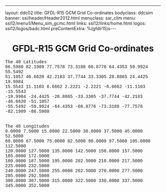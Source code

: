 ---
layout: ddc02
title: GFDL-R15 GCM Grid Co-ordinates
bodyclass: ddcsim
banner: ssi/header/Header2012.html
menuclass: sar_clim
menu: ssi12/menu1/Menu_sim_gcmc.html
links: ssi12/links/home.html
logos: ssi12/logos/badc.html
preContentExtra: %(gfdlr15)s---
 <div id="pagetitle">
 <h1 align="center">GFDL-R15 GCM Grid Co-ordinates </h1>
 </div>
 <!-- End of Page Title Block -->
 
 
 <!-- Insert Grid Here -->
 <P><FONT FACE="Courier">The 40 Latitudes<BR>
 86.5980 82.1909 77.7578 73.3188 68.8776 64.4353 59.9924 55.5492<BR>
 51.1057 46.6620 42.2183 37.7744 33.3305 28.8865 24.4425 19.9984<BR>
 15.5543 11.1103 6.6662 2.2221 -2.2221 -6.6662 -11.1103 -15.5543<BR>
 -19.9984 -24.4425 -28.8865 -33.3305 -37.7744 -42.2183 -46.6620 -51.1057<BR>
 -55.5492 -59.9924 -64.4353 -68.8776 -73.3188 -77.7578 -82.1909 -86.5980<BR>
 <BR>
 <BR>
 The 48 Longitudes<BR>
 0.0000 7.5000 15.0000 22.5000 30.0000 37.5000 45.0000 52.5000<BR>
 60.0000 67.5000 75.0000 82.5000 90.0000 97.5000 105.0000 112.5000<BR>
 120.0000 127.5000 135.0000 142.5000 150.0000 157.5000 165.0000 172.5000<BR>
 180.0000 187.5000 195.0000 202.5000 210.0000 217.5000 225.0000 232.5000<BR>
 240.0000 247.5000 255.0000 262.5000 270.0000 277.5000 285.0000 292.5000<BR>
 300.0000 307.5000 315.0000 322.5000 330.0000 337.5000 345.0000 352.5000</FONT></P>
 
 <p>&nbsp;</p>
 
 
 
 <p></p>
 
 <!-- end of center column -->
